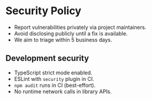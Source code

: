 # Security Policy

- Report vulnerabilities privately via project maintainers.
- Avoid disclosing publicly until a fix is available.
- We aim to triage within 5 business days.

## Development security

- TypeScript strict mode enabled.
- ESLint with `security` plugin in CI.
- `npm audit` runs in CI (best-effort).
- No runtime network calls in library APIs.
